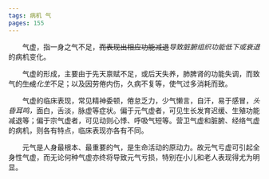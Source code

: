 ```yaml
---
tags: 病机 气
pages: 155
---
```

&emsp;&emsp;气虚，指一身之气不足，~~而表现出相应功能减退~~<dfn>导致脏腑组织功能低下或衰退</dfn>的病机变化。

&emsp;&emsp;气虚的形成，主要由于先天禀赋不足，或后天失养，肺脾肾的功能失调，而致气的~~生成~~<dfn>化生</dfn>不足；以及因劳倦内伤，久病不复等，使气过多消耗而致。

&emsp;&emsp;气虚的临床表现，常见精神委顿，倦怠乏力，少气懒言，自汗，易于感冒，<dfn>头昏耳鸣，</dfn>面白，舌淡，脉虚等症状。偏于元气虚者，可见生长发育迟缓、生殖功能减退等；偏于宗气虚者，可见动则心悸、呼吸气短等。营卫气虚和脏腑、经络气虚的病机，则各有特点，临床表现亦各有不同。

&emsp;&emsp;元气是人身最根本、最重要的气，是生命活动的原动力。故元气亏虚可引起全身性气虚，而无论何种气虚亦终将导致元气亏损，特别在小儿和老人表现得尤为明显。